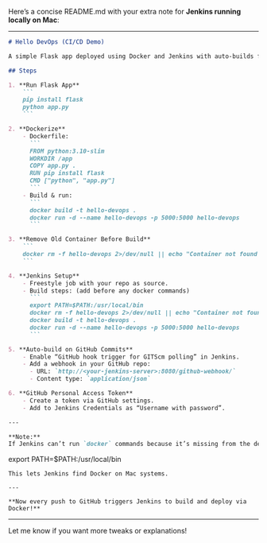 Here’s a concise README.md with your extra note for **Jenkins running locally on Mac**:

***

```markdown
# Hello DevOps (CI/CD Demo)

A simple Flask app deployed using Docker and Jenkins with auto-builds from GitHub commits.

## Steps

1. **Run Flask App**
    ```
    pip install flask
    python app.py
    ```

2. **Dockerize**
    - Dockerfile:
      ```
      FROM python:3.10-slim
      WORKDIR /app
      COPY app.py .
      RUN pip install flask
      CMD ["python", "app.py"]
      ```
    - Build & run:
      ```
      docker build -t hello-devops .
      docker run -d --name hello-devops -p 5000:5000 hello-devops
      ```

3. **Remove Old Container Before Build**
    ```
    docker rm -f hello-devops 2>/dev/null || echo "Container not found or already removed."
    ```

4. **Jenkins Setup**
    - Freestyle job with your repo as source.
    - Build steps: (add before any docker commands)
      ```
      export PATH=$PATH:/usr/local/bin
      docker rm -f hello-devops 2>/dev/null || echo "Container not found or already removed."
      docker build -t hello-devops .
      docker run -d --name hello-devops -p 5000:5000 hello-devops
      ```

5. **Auto-build on GitHub Commits**
    - Enable “GitHub hook trigger for GITScm polling” in Jenkins.
    - Add a webhook in your GitHub repo:
      - URL: `http://<your-jenkins-server>:8080/github-webhook/`
      - Content type: `application/json`

6. **GitHub Personal Access Token**
    - Create a token via GitHub settings.
    - Add to Jenkins Credentials as “Username with password”.

---

**Note:**  
If Jenkins can’t run `docker` commands because it’s missing from the default PATH, add this in the Execute Shell step:
```
export PATH=$PATH:/usr/local/bin
```
This lets Jenkins find Docker on Mac systems.

---

**Now every push to GitHub triggers Jenkins to build and deploy via Docker!**
```

***

Let me know if you want more tweaks or explanations!
